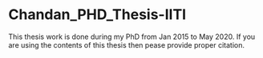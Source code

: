 # Chandan_PHD_Thesis-IITI

This thesis work is done during my PhD from Jan 2015 to May 2020. If you are using the contents of this thesis then pease provide proper citation. 
